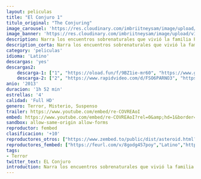 ```yaml
---
layout: peliculas
title: "El Conjuro 1"
titulo_original: "The Conjuring"
image_carousel: 'https://res.cloudinary.com/imbriitneysam/image/upload/v1543966520/conjuro-poster-min.jpg'
image_banner: 'https://res.cloudinary.com/imbriitneysam/image/upload/v1543966524/conjuro-banner-min.jpg'
description: Narra los encuentros sobrenaturales que vivió la familia Perron en su casa de Rhode Island a principios de los 70. El matrimonio Warren, investigadores de renombre en el mundo de los fenómenos paranormales, acudieron a la llamada de esta familia aterrorizada por la presencia en su granja de un ser maligno.
description_corta: Narra los encuentros sobrenaturales que vivió la familia Perron en su casa de Rhode Island a principios de los 70. El matrimonio Warren, investigadores de renombre en el mundo de los fenómenos paranormales, acudieron a la llamada de ...
category: 'peliculas'
idioma: 'Latino'
descargas: 'yes'
descargas2:
    descarga-1: ["1", "https://oload.fun/f/9BZ1ie-mr60", "https://www.google.com/s2/favicons?domain=openload.co","OpenLoad","https://res.cloudinary.com/imbriitneysam/image/upload/v1541473684/mexico.png", "Latino", "Full HD"]
    descarga-2: ["2", "https://www.rapidvideo.com/d/FSO6PARNO3", "https://www.google.com/s2/favicons?domain=www.rapidvideo.com","RapidVideo","https://res.cloudinary.com/imbriitneysam/image/upload/v1541473684/mexico.png", "Latino", "Full HD"]
anio: '2013'
duracion: '1h 52 min'
estrellas: '4'
calidad: 'Full HD'
genero: Terror, Misterio, Suspenso
trailer: https://www.youtube.com/embed/re-COVREAoI
embed: https://www.youtube.com/embed/re-COVREAoI?rel=0&amp;hd=1&border=0&wmode=opaque&enablejsapi=1&modestbranding=1&controls=1&showinfo=1
sandbox: allow-same-origin allow-forms
reproductor: fembed
clasificacion: '+10'
reproductores_otros: ["https://www.zembed.to/public/dist/asteroid.html?id=09f5da22dae102cdd2041e66a84d719f&title=The%20Conjuring%201","Latino","https://mstream.press/zq3ssbmjgdrk","Latino"]
reproductores_fembed: ["https://feurl.com/v/8godg457poy","Latino","https://pelispng.online/v/env8mjeer09","Latino"]
tags:
- Terror
twitter_text: EL Conjuro
introduction: Narra los encuentros sobrenaturales que vivió la familia Perron en su casa de Rhode Island a principios de los 70. El matrimonio Warren, investigadores de renombre en el mundo de los fenómenos paranormales, acudieron a la llamada de ...
---
```



 







